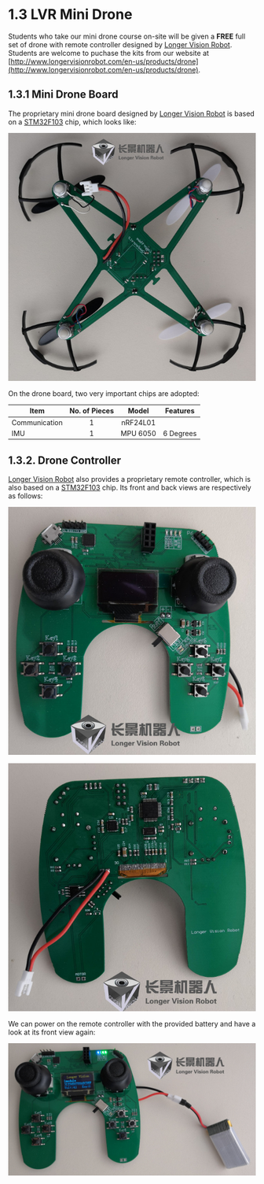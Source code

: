# 1.3 LVR Mini Drone

Students who take our mini drone course on-site will be given a **FREE** full set of drone with remote controller designed by [Longer Vision Robot](http://www.longervisionrobot.com). Students are welcome to puchase the kits from our website at [http://www.longervisionrobot.com/en-us/products/drone](http://www.longervisionrobot.com/en-us/products/drone).


## 1.3.1 Mini Drone Board

The proprietary mini drone board designed by [Longer Vision Robot](http://www.longervisionrobot.com) is based on a [STM32F103](http://www.st.com/en/microcontrollers/stm32f103.html) chip, which looks like:

![LVR Mini Drone](./lvr_mini_drone.jpg)

On the drone board, two very important chips are adopted:

Item | No. of Pieces | Model | Features   
------- | ------- | -------- | -------------
Communication | <center>1</center> | <center>nRF24L01</center> | 
IMU | <center>1</center> | <center>MPU 6050</center> | 6 Degrees


## 1.3.2. Drone Controller

[Longer Vision Robot](http://www.longervisionrobot.com) also provides a proprietary remote controller, which is also based on a [STM32F103](http://www.st.com/en/microcontrollers/stm32f103.html) chip. Its front and back views are respectively as follows:


![LVR Mini Drone Controller - Front View](./lvr_mini_drone_controller_front.jpg)

![LVR Mini Drone Controller - Back View](./lvr_mini_drone_controller_back.jpg)


We can power on the remote controller with the provided battery and have a look at its front view again:

![LVR Mini Drone Controller - Front View When Powered On](./lvr_mini_drone_controller_front_poweron.jpg)
